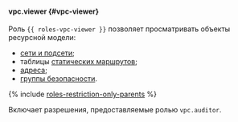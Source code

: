#### vpc.viewer {#vpc-viewer}

Роль `{{ roles-vpc-viewer }}` позволяет просматривать объекты ресурсной модели:
- [сети и подсети](../vpc/concepts/network.md);
- таблицы [статических маршрутов](../vpc/concepts/static-routes.md);
- [адреса](../vpc/concepts/address.md);
- [группы безопасности](../vpc/concepts/security-groups.md).

{% include [roles-restriction-only-parents](iam/roles-restriction-only-parents.md) %}

Включает разрешения, предоставляемые ролью `vpc.auditor`.
